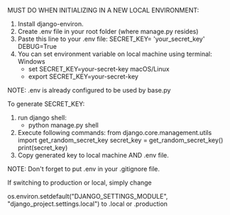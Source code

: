 MUST DO WHEN INITIALIZING IN A NEW LOCAL ENVIRONMENT:
1. Install django-environ.
2. Create .env file in your root folder (where manage.py resides)
3. Paste this line to your .env file:
SECRET_KEY= 'your_secret_key'
DEBUG=True 
4. You can set environment variable on local machine using terminal:
Windows
    - set SECRET_KEY=your-secret-key
macOS/Linux
    - export SECRET_KEY=your-secret-key

NOTE: .env is already configured to be used by base.py 


To generate SECRET_KEY:
1. run django shell:
    - python manage.py shell
2. Execute following commands:
    from django.core.management.utils import get_random_secret_key
    secret_key = get_random_secret_key()
    print(secret_key)
3. Copy generated key to local machine AND .env file.

NOTE: Don't forget to put .env in your .gitignore file.


If switching to production or local, simply change

os.environ.setdefault("DJANGO_SETTINGS_MODULE", "django_project.settings.local")  to .local or .production
